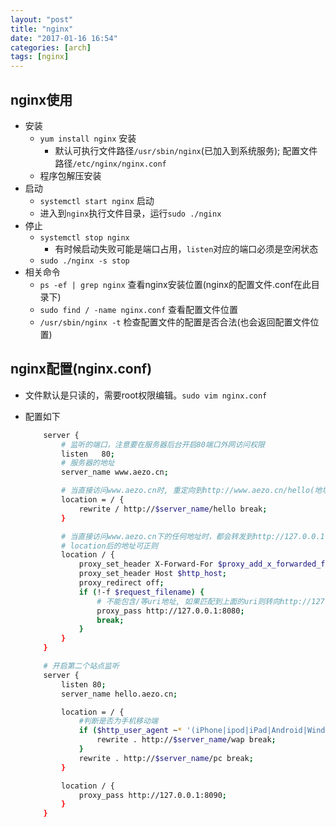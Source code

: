 ```yaml
---
layout: "post"
title: "nginx"
date: "2017-01-16 16:54"
categories: [arch]
tags: [nginx]
---
```


## nginx使用

- 安装
    - `yum install nginx` 安装
        - 默认可执行文件路径`/usr/sbin/nginx`(已加入到系统服务); 配置文件路径`/etc/nginx/nginx.conf`
    - 程序包解压安装
- 启动
    - `systemctl start nginx` 启动
    - 进入到`nginx`执行文件目录，运行`sudo ./nginx`
- 停止
    - `systemctl stop nginx`
        - 有时候启动失败可能是端口占用，`listen`对应的端口必须是空闲状态
    - `sudo ./nginx -s stop`
- 相关命令
    - `ps -ef | grep nginx` 查看nginx安装位置(nginx的配置文件.conf在此目录下)
    - `sudo find / -name nginx.conf` 查看配置文件位置
    - `/usr/sbin/nginx -t` 检查配置文件的配置是否合法(也会返回配置文件位置)

## nginx配置(nginx.conf)

- 文件默认是只读的，需要root权限编辑。`sudo vim nginx.conf`
- 配置如下

    ```sh
        server {
            # 监听的端口，注意要在服务器后台开启80端口外网访问权限
            listen   80;
            # 服务器的地址              
            server_name www.aezo.cn;

            # 当直接访问www.aezo.cn时, 重定向到http://www.aezo.cn/hello(地址栏url会发生改变)
    		location = / {
    			rewrite / http://$server_name/hello break;
            }

            # 当直接访问www.aezo.cn下的任何地址时，都会转发到http://127.0.0.1:8080下对应的地址(内部重定向，地址栏url不改变)。如http://www.aezo.cn/admin等，会转发到http://127.0.0.1:8080/admin
            # location后的地址可正则
            location / {
    			proxy_set_header X-Forward-For $proxy_add_x_forwarded_for;
    			proxy_set_header Host $http_host;
    			proxy_redirect off;
    			if (!-f $request_filename) {
                    # 不能包含/等uri地址, 如果匹配到上面的uri则转向http://127.0.0.1:8080/xxxUri
    				proxy_pass http://127.0.0.1:8080;
    				break;
    			}
            }
    	}

        # 开启第二个站点监听
        server {
            listen 80;
            server_name hello.aezo.cn;

            location = / {
                #判断是否为手机移动端
                if ($http_user_agent ~* '(iPhone|ipod|iPad|Android|Windows Phone|Mobile|Nokia)') {
                    rewrite . http://$server_name/wap break;
                }
                rewrite . http://$server_name/pc break;
            }

            location / {
                proxy_pass http://127.0.0.1:8090;
            }
        }
    ```
